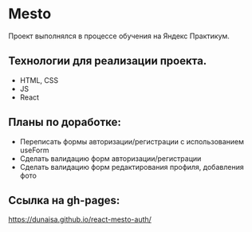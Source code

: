 # Mesto

Проект выполнялся в процессе обучения на Яндекс Практикум.

## Технологии для реализации проекта.

* HTML, CSS
* JS
* React

## Планы по доработке:

* Переписать формы авторизации/регистрации с использованием useForm
* Сделать валидацию форм авторизации/регистрации
* Сделать валидацию форм редактирования профиля, добавления фото

## Ссылка на gh-pages:

https://dunaisa.github.io/react-mesto-auth/




